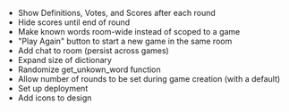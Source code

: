 - Show Definitions, Votes, and Scores after each round
- Hide scores until end of round
- Make known words room-wide instead of scoped to a game
- "Play Again" button to start a new game in the same room
- Add chat to room (persist across games)
- Expand size of dictionary
- Randomize get_unkown_word function
- Allow number of rounds to be set during game creation (with a default)
- Set up deployment
- Add icons to design